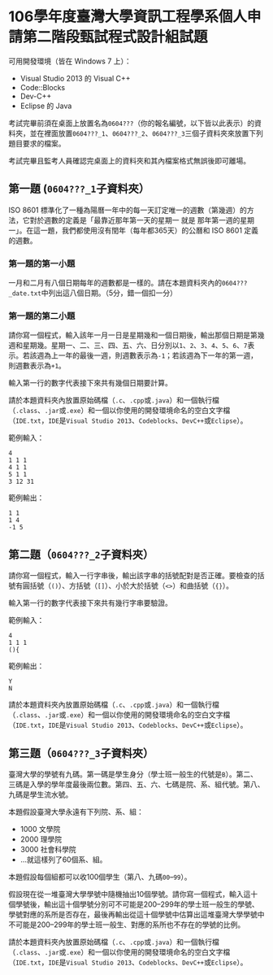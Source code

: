 # 106學年度臺灣大學資訊工程學系個人申請第二階段甄試程式設計組試題

可用開發環境（皆在 Windows 7 上）：

- Visual Studio 2013 的 Visual C++
- Code::Blocks
- Dev-C++
- Eclipse 的 Java

考試完畢前須在桌面上放置名為`0604???`（你的報名編號，以下皆以此表示）的資料夾，並在裡面放置`0604???_1`、`0604???_2`、`0604???_3`三個子資料夾來放置下列題目要求的檔案。

考試完畢且監考人員確認完桌面上的資料夾和其內檔案格式無誤後即可離場。

## 第一題 (`0604???_1`子資料夾）

ISO 8601 標準化了一種為陽曆一年中的每一天訂定唯一的週數（第幾週）的方法，它對於週數的定義是「最靠近那年第一天的星期一 就是 那年第一週的星期一」。在這一題，我們都使用沒有閏年（每年都365天）的公曆和 ISO 8601 定義的週數。

### 第一題的第一小題

一月和二月有八個日期每年的週數都是一樣的。請在本題資料夾內的`0604???_date.txt`中列出這八個日期。（5分，錯一個扣一分）
### 第一題的第二小題

請你寫一個程式，輸入該年一月一日是星期幾和一個日期後，輸出那個日期是第幾週和星期幾。星期一、二、三、四、五、六、日分別以`1`、`2`、`3`、`4`、`5`、`6`、`7`表示。若該週為上一年的最後一週，則週數表示為`-1`；若該週為下一年的第一週，則週數表示為`+1`。

輸入第一行的數字代表接下來共有幾個日期要計算。

請於本題資料夾內放置原始碼檔（`.c`、`.cpp`或`.java`）和一個執行檔（`.class`、`.jar`或`.exe`）和一個以你使用的開發環境命名的空白文字檔（`IDE.txt`，`IDE`是`Visual Studio 2013`、`Codeblocks`、`DevC++`或`Eclipse`）。

範例輸入：

```
4
1 1 1
4 1 1
5 1 1
3 12 31
```

範例輸出：

```
1 1
1 4
-1 5

```

## 第二題（`0604???_2`子資料夾）

請你寫一個程式，輸入一行字串後，輸出該字串的括號配對是否正確。要檢查的括號有圓括號（`()`）、方括號（`[]`）、小於大於括號（`<>`）和曲括號（`{}`）。

輸入第一行的數字代表接下來共有幾行字串要驗證。

範例輸入：

```
4
1 1 1
(){
```

範例輸出：

```
Y
N
```

請於本題資料夾內放置原始碼檔（`.c`、`.cpp`或`.java`）和一個執行檔（`.class`、`.jar`或`.exe`）和一個以你使用的開發環境命名的空白文字檔（`IDE.txt`，`IDE`是`Visual Studio 2013`、`Codeblocks`、`DevC++`或`Eclipse`）。

## 第三題（`0604???_3`子資料夾）

臺灣大學的學號有九碼。第一碼是學生身分（學士班一般生的代號是`B`）。第二、三碼是入學的學年度最後兩位數。第四、五、六、七碼是院、系、組代號。第八、九碼是學生流水號。

本題假設臺灣大學永遠有下列院、系、組：

- 1000 文學院
- 2000 理學院
- 3000 社會科學院
- ...就這樣列了60個系、組。

本題假設每個組都可以收100個學生（第八、九碼`00`–`99`）。

假設現在從一堆臺灣大學學號中隨機抽出10個學號。請你寫一個程式，輸入這十個學號後，輸出這十個學號分別可不可能是200–299年的學士班一般生的學號、學號對應的系所是否存在，最後再輸出從這十個學號中估算出這堆臺灣大學學號中不可能是200–299年的學士班一般生、對應的系所也不存在的學號的比例。

請於本題資料夾內放置原始碼檔（`.c`、`.cpp`或`.java`）和一個執行檔（`.class`、`.jar`或`.exe`）和一個以你使用的開發環境命名的空白文字檔（`IDE.txt`，`IDE`是`Visual Studio 2013`、`Codeblocks`、`DevC++`或`Eclipse`）。
